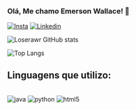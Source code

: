 

### Olá, Me chamo Emerson Wallace! 🥳

[![Insta](https://img.shields.io/badge/Instagram-E4405F?style=for-the-badge&logo=instagram&logoColor=white)](https://www.instagram.com/wallaccee_/) 
[![Linkedin](https://img.shields.io/badge/LinkedIn-0077B5?style=for-the-badge&logo=linkedin&logoColor=white)](https://www.linkedin.com/in/emerson-wallace/)


![Loserawr GitHub stats](https://github-readme-stats.vercel.app/api?username=loserawr&show_icons=true&theme=tokyonight)

![Top Langs](https://github-readme-stats.vercel.app/api/top-langs/?username=anuraghazra&hide_progress=true)

## Linguagens que utilizo:


<div style="display: inline_block"><br/>
    <img aling="center" alt="java" src="https://img.shields.io/badge/Java-ED8B00?style=for-the-badge&logo=openjdk&logoColor=white"/>
    <img aling="center" alt="python" src="https://img.shields.io/badge/Python-14354C?style=for-the-badge&logo=python&logoColor=white"/>
    <img aling="center" alt="html5" src="https://img.shields.io/badge/HTML5-E34F26?style=for-the-badge&logo=html5&logoColor=white"/>
<div/>
